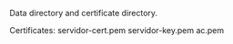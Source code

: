 Data directory and certificate directory.

Certificates: 
servidor-cert.pem
servidor-key.pem
ac.pem
